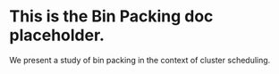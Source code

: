 # This is the Bin Packing doc placeholder.
We present a study of bin packing in the context of cluster scheduling.
